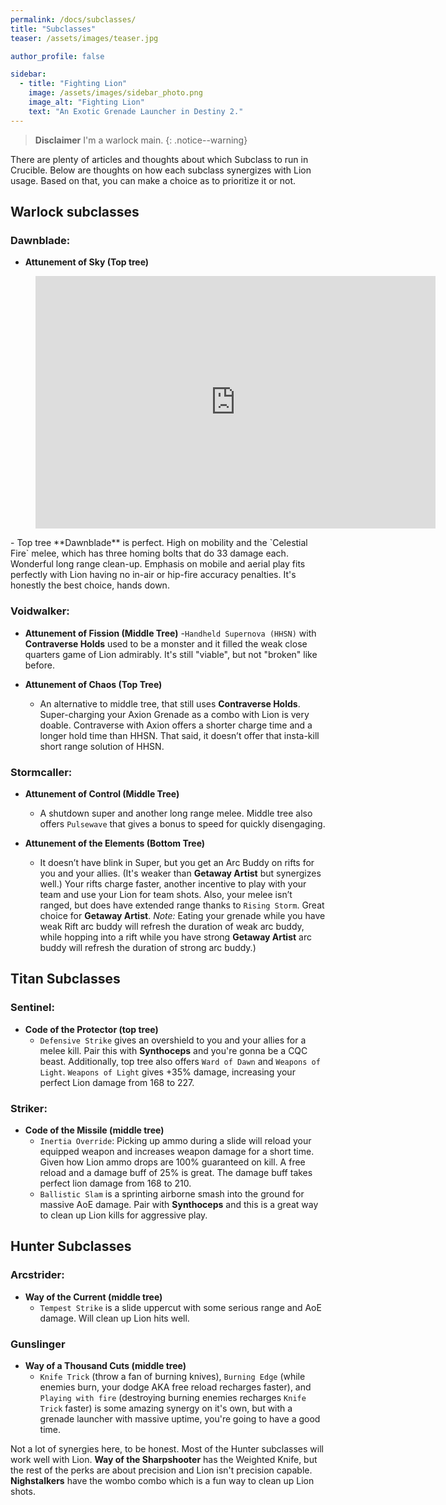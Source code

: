 ```yaml
---
permalink: /docs/subclasses/
title: "Subclasses"
teaser: /assets/images/teaser.jpg

author_profile: false

sidebar:
  - title: "Fighting Lion"
    image: /assets/images/sidebar_photo.png
    image_alt: "Fighting Lion"
    text: "An Exotic Grenade Launcher in Destiny 2."
---
```


> **Disclaimer** I'm a warlock main.
{: .notice--warning}

There are plenty of articles and thoughts about which Subclass to run in Crucible. Below are thoughts on how each subclass synergizes with Lion usage. Based on that, you can make a choice as to prioritize it or not.

## Warlock subclasses

### Dawnblade:

- **Attunement of Sky (Top tree)**
<figure class="video_container">
  <iframe src='https://gfycat.com/ifr/minorfavoritecopperbutterfly?autoplay=0' frameborder='0' scrolling='no' allowfullscreen width='640' height='404'></iframe>
</figure>
  - Top tree **Dawnblade** is perfect. High on mobility and the `Celestial Fire` melee, which has three homing bolts that do 33 damage each. Wonderful long range clean-up. Emphasis on mobile and aerial play fits perfectly with Lion having no in-air or hip-fire accuracy penalties. It's honestly the best choice, hands down.

### Voidwalker:

- **Attunement of Fission (Middle Tree)**
  -`Handheld Supernova (HHSN)` with **Contraverse Holds** used to be a monster and it filled the weak close quarters game of Lion admirably. It's still "viable", but not "broken" like before.

- **Attunement of Chaos (Top Tree)**
  - An alternative to middle tree, that still uses **Contraverse Holds**. Super-charging your Axion Grenade as a combo with Lion is very doable. Contraverse with Axion offers a shorter charge time and a longer hold time than HHSN. That said, it doesn’t offer that insta-kill short range solution of HHSN.

### Stormcaller:

- **Attunement of Control (Middle Tree)**
  - A shutdown super and another long range melee. Middle tree also offers `Pulsewave` that gives a bonus to speed for quickly disengaging.

- **Attunement of the Elements (Bottom Tree)**
  - It doesn’t have blink in Super, but you get an Arc Buddy on rifts for you and your allies. (It's weaker than **Getaway Artist** but synergizes well.) Your rifts charge faster, another incentive to play with your team and use your Lion for team shots. Also, your melee isn’t ranged, but does have extended range thanks to `Rising Storm`. Great choice for **Getaway Artist**. _Note:_ Eating your grenade while you have weak Rift arc buddy will refresh the duration of weak arc buddy, while hopping into a rift while you have strong **Getaway Artist** arc buddy will refresh the duration of strong arc buddy.)

## Titan Subclasses

### Sentinel:
- **Code of the Protector (top tree)**
  - `Defensive Strike` gives an overshield to you and your allies for a melee kill. Pair this with **Synthoceps** and you're gonna be a CQC beast. Additionally, top tree also offers `Ward of Dawn` and `Weapons of Light`. `Weapons of Light` gives +35% damage, increasing your perfect Lion damage from 168 to 227.

### Striker:
- **Code of the Missile (middle tree)**
  - `Inertia Override`: Picking up ammo during a slide will reload your equipped weapon and increases weapon damage for a short time. Given how Lion ammo drops are 100% guaranteed on kill. A free reload and a damage buff of 25% is great. The damage buff takes perfect lion damage from 168 to 210.
  - `Ballistic Slam` is a sprinting airborne smash into the ground for massive AoE damage. Pair with **Synthoceps** and this is a great way to clean up Lion kills for aggressive play.

## Hunter Subclasses

### Arcstrider:
- **Way of the Current (middle tree)**
  - `Tempest Strike` is a slide uppercut with some serious range and AoE damage. Will clean up Lion hits well.

### Gunslinger
- **Way of a Thousand Cuts (middle tree)**
  - `Knife Trick` (throw a fan of burning knives), `Burning Edge` (while enemies burn, your dodge AKA free reload recharges faster), and `Playing with fire` (destroying burning enemies recharges `Knife Trick` faster) is some amazing synergy on it's own, but with a grenade launcher with massive uptime, you're going to have a good time.

Not a lot of synergies here, to be honest. Most of the Hunter subclasses will work well with Lion. **Way of the Sharpshooter** has the Weighted Knife, but the rest of the perks are about precision and Lion isn't precision capable. **Nighstalkers** have the wombo combo which is a fun way to clean up Lion shots.
